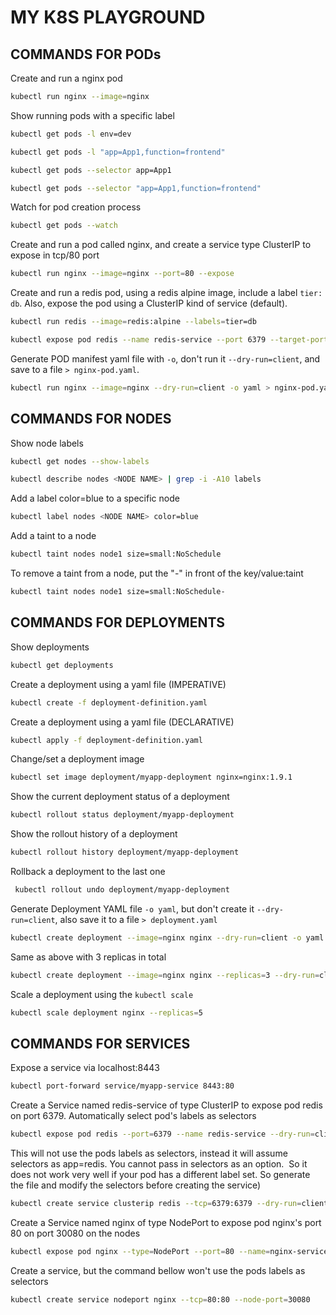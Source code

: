 # MY K8S PLAYGROUND

## COMMANDS FOR PODs

Create and run a nginx pod
```bash
kubectl run nginx --image=nginx
```

Show running pods with a specific label
```bash
kubectl get pods -l env=dev

kubectl get pods -l "app=App1,function=frontend"

kubectl get pods --selector app=App1

kubectl get pods --selector "app=App1,function=frontend"
```

Watch for pod creation process
```bash
kubectl get pods --watch
```

Create and run a pod called nginx, and create a service type ClusterIP to expose in tcp/80 port
```bash
kubectl run nginx --image=nginx --port=80 --expose
```

Create and run a redis pod, using a redis alpine image, include a label `tier: db`. Also, expose the pod using a ClusterIP kind of service (default).
```bash
kubectl run redis --image=redis:alpine --labels=tier=db

kubectl expose pod redis --name redis-service --port 6379 --target-port 6379
```

Generate POD manifest yaml file with `-o`, don't run it `--dry-run=client`, and save to a file `> nginx-pod.yaml`.
```bash
kubectl run nginx --image=nginx --dry-run=client -o yaml > nginx-pod.yaml
```

## COMMANDS FOR NODES

Show node labels
```bash
kubectl get nodes --show-labels

kubectl describe nodes <NODE NAME> | grep -i -A10 labels
```

Add a label color=blue to a specific node
```bash
kubectl label nodes <NODE NAME> color=blue
```

Add a taint to a node
```bash
kubectl taint nodes node1 size=small:NoSchedule
```

To remove a taint from a node, put the "-" in front of the key/value:taint
```bash
kubectl taint nodes node1 size=small:NoSchedule-
```


## COMMANDS FOR DEPLOYMENTS

Show deployments
```bash
kubectl get deployments
```

Create a deployment using a yaml file (IMPERATIVE)
```bash
kubectl create -f deployment-definition.yaml
```

Create a deployment using a yaml file (DECLARATIVE)
```bash
kubectl apply -f deployment-definition.yaml
```

Change/set a deployment image
```bash
kubectl set image deployment/myapp-deployment nginx=nginx:1.9.1
```

Show the current deployment status of a deployment
```bash
kubectl rollout status deployment/myapp-deployment
```

Show the rollout history of a deployment
```bash
kubectl rollout history deployment/myapp-deployment
```

Rollback a deployment to the last one
```bash
 kubectl rollout undo deployment/myapp-deployment
```

Generate Deployment YAML file `-o yaml`, but don't create it `--dry-run=client`, also save it to a file `> deployment.yaml`
```bash
kubectl create deployment --image=nginx nginx --dry-run=client -o yaml > deployment.yaml
```

Same as above with 3 replicas in total
```bash
kubectl create deployment --image=nginx nginx --replicas=3 --dry-run=client -o yaml > nginx-deployment.yaml
```

Scale a deployment using the `kubectl scale`
```bash
kubectl scale deployment nginx --replicas=5
```

## COMMANDS FOR SERVICES

Expose a service via localhost:8443
```bash
kubectl port-forward service/myapp-service 8443:80
```

Create a Service named redis-service of type ClusterIP to expose pod redis on port 6379. Automatically select pod's labels as selectors
```bash
kubectl expose pod redis --port=6379 --name redis-service --dry-run=client -o yaml
```

This will not use the pods labels as selectors, instead it will assume selectors as app=redis. You cannot pass in selectors as an option.
 So it does not work very well if your pod has a different label set. So generate the file and modify the selectors before creating the service)
```bash
kubectl create service clusterip redis --tcp=6379:6379 --dry-run=client -o yaml > svc-redis.yaml
```

Create a Service named nginx of type NodePort to expose pod nginx's port 80 on port 30080 on the nodes
```bash
kubectl expose pod nginx --type=NodePort --port=80 --name=nginx-service
```

Create a service, but the command bellow won't use the pods labels as selectors
```bash
kubectl create service nodeport nginx --tcp=80:80 --node-port=30080
```

